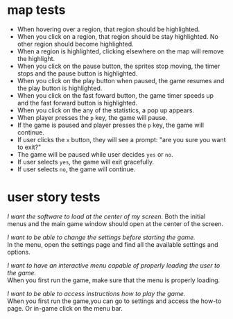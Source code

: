 # map tests
- When hovering over a region, that region should be highlighted.
- When you click on a region, that region should be stay highlighted. No other region should become highlighted.
- When a region is highlighted, clicking elsewhere on the map will remove the highlight.
- When you click on the pause button, the sprites stop moving, the timer stops and the pause button is highlighted.
- When you click on the play button when paused, the game resumes and the play button is highlighted.
- When you click on the fast foward button, the game timer speeds up and the fast forward button is highlighted. 
- When you click on the any of the statistics, a pop up appears.
- When player presses the `p` key, the game will pause.
- If the game is paused and player presses the `p` key, the game will continue.
- If user clicks the `x` button, they will see a prompt: "are you sure you want to exit?"
- The game will be paused while user decides `yes` or `no`.
- If user selects `yes`, the game will exit gracefully.
- If user selects `no`, the game will continue.

# user story tests
*I want the software to load at the center of my screen.*
Both the initial menus and the main game window should open at the center of the screen.

*I want to be able to change the settings before starting the game.*  
In the menu, open the settings page and find all the available settings and options.

*I want to have an interactive menu capable of properly leading the user to the game.*  
When you first run the game, make sure that the menu is properly loading.

*I want to be able to access instructions how to play the game.*  
When you first run the game,you can go to settings and access the how-to page. Or in-game click on the menu bar.

